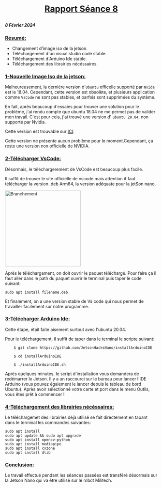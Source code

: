 # <p align="center"><ins> Rapport Séance 8
##### 8 Février 2024
### <ins>Résumé:
- Changement d'image iso de la jetson.
- Téléchargement d'un visual studio code stable.
- Téléchargement d'Arduino Ide stable.
- Téléchargement des librairies nécéssaires.


### <ins> 1-Nouvelle Image Iso de la jetson:

Malheureusement, la dernière version d'`Ubuntu` officelle supporté par `Nvida` est le 18.04.
Cependant, cette version est obsolète, et plusieurs application comme `VsCode` ne sont pas stables, et parfois sont supprimées du système.

En fait, après beaucoup d'essaies pour  trouver une solution pour le problème, j'ai rendu compte que ubuntu 18.04 ne me permet pas de valider mon travail.
C'est pour cela, j'ai trouvé une version d' `ubuntu 20.04`, non supporté par Nvidia.

Cette version est trouvable sur [ICI](https://github.com/Qengineering/Jetson-Nano-Ubuntu-20-image).

Cette version ne présente aucun problème pour le moment.Cependant, ça reste une version non officielle de NVIDIA.

### <ins> 2-Télécharger VsCode:

Désormais, le téléchargerement de VsCode est beaucoup plus facile.

Il suffit de trouver le site officielle de vscode  mais attention if faut télécharger la version .deb Arm64, la version adéquate pour la jetSon nano.

<img src="https://github.com/YoussefMiriXX/Militech-Project/blob/a575f1bd3b72b09fffa051cb5fb984d02ad46fc4/Youssef%20Miri/Images/testservos.jpg" width="250" alt="Branchement">

Après le téléchargement, on doit ouvrir le paquet téléchargé.
Pour faire ça il faut aller dans le path du paquet ouvrir le terminal puis taper le code suivant:
```
sudo apt install filename.deb
```
Et finalement, on a une version stable  de  Vs code qui nous permet de travailler facilement sur notre programme.

### <ins> 3-Télécharger Arduino Ide:
Cette étape, était faite aisement surtout avec l'ubuntu 20.04.

Pour le téléchargement, il suffit de taper dans le terminal le scripte suivant:
```
    $ git clone https://github.com/JetsonHacksNano/installArduinoIDE

    $ cd installArduinoIDE

    $ ./installArduinoIDE.sh
```
Après quelques minutes, le script d'installation vous demandera de redémarrer le Jetson. Il y a un raccourci sur le bureau pour lancer l'IDE Arduino (vous pouvez également le lancer depuis le tableau de bord Ubuntu). Après avoir sélectionné votre carte et port dans le menu Outils, vous êtes prêt à commencer !

### <ins> 4-Téléchargement des librairies nécéssaires:

Le téléchargemet des librairies déjà utilisé se fait directement en tapant dans le terminal les commandes suivantes:

```
sudo apt install 
sudo apt update && sudo apt upgrade
sudo apt install opencv-python
sudo apt install mediapipe
sudo apt install cvzone
sudo apt install dlib

```
### <ins> Conclusion:
Le travail effectué pendant les séances passées est transféré désormais sur la Jetson Nano qui va être utilisé sur le robot Militech.


